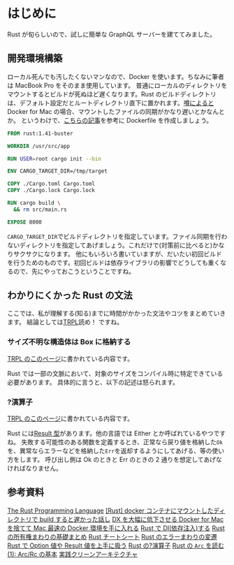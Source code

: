 # はじめに

Rust が旬らしいので、試しに簡単な GraphQL サーバーを建ててみました。

## 開発環境構築

ローカル死んでも汚したくないマンなので、Docker を使います。ちなみに筆者は MacBook Pro をそのまま使用しています。
普通にローカルのディレクトリをマウントするとビルドが死ぬほど遅くなります。Rust のビルドディレクトリは、デフォルト設定だとルートディレクトリ直下に置かれます。[噂によると](https://qiita.com/yuki_ycino/items/cb21cf91a39ddd61f484)Docker for Mac の場合、マウントしたファイルの同期がかなり遅いとかなんとか。
というわけで、[こちらの記事](https://qiita.com/yagince/items/077d209ecca644398ea3)を参考に Dockerfile を作成しましょう。

```dockerfile
FROM rust:1.41-buster

WORKDIR /usr/src/app

RUN USER=root cargo init --bin

ENV CARGO_TARGET_DIR=/tmp/target

COPY ./Cargo.toml Cargo.toml
COPY ./Cargo.lock Cargo.lock

RUN cargo build \
  && rm src/main.rs

EXPOSE 8000
```

`CARGO_TARGET_DIR`でビルドディレクトリを指定しています。ファイル同期を行わないディレクトリを指定してあげましょう。これだけで(対策前に比べると)かなりサクサクになります。
他にもいろいろ書いていますが、だいたい初回ビルドを行うためのものです。初回ビルドは依存ライブラリの影響でどうしても重くなるので、先にやっておこうということですね。

## わかりにくかった Rust の文法

ここでは、私が理解する(知る)までに時間がかかった文法やコツをまとめていきます。
結論としては[TRPL](https://doc.rust-jp.rs/book/second-edition/)読め！ ですね。

### サイズ不明な構造体は Box に格納する

[TRPL のこのページ](https://doc.rust-jp.rs/book/second-edition/ch15-01-box.html)に書かれている内容です。

Rust では一部の文脈において、対象のサイズをコンパイル時に特定できている必要があります。
具体的に言うと、以下の記述は怒られます。

### ?演算子

[TRPL のこのページ](https://doc.rust-jp.rs/book/second-edition/ch09-02-recoverable-errors-with-result.html)に書かれている内容です。

Rust には[Result 型](https://doc.rust-lang.org/std/result/enum.Result.html)があります。他の言語では Either とか呼ばれているやつですね。
失敗する可能性のある関数を定義するとき、正常なら戻り値を格納した`Ok`を、異常ならエラーなどを格納した`Err`を返却するようにしてあげる、等の使い方をします。
呼び出し側は Ok のときと Err のときの 2 通りを想定してあげなければなりません。

## 参考資料

[The Rust Programming Language](https://doc.rust-jp.rs/book/second-edition/)
[[Rust] docker コンテナにマウントしたディレクトリで build すると遅かった話し](https://qiita.com/yagince/items/077d209ecca644398ea3)
[DX を大幅に低下させる Docker for Mac を捨てて Mac 最速の Docker 環境を手に入れる](https://qiita.com/yuki_ycino/items/cb21cf91a39ddd61f484)
[Rust で DI(依存注入)する](https://qiita.com/tmtmtoo/items/5ce0166f09150d78c9ff)
[Rust の所有権まわりの基礎まとめ](https://qiita.com/koheimiya/items/f85d7fce21b37e593309)
[Rust チートシート](https://cheats.rs/)
[Rust のエラーまわりの変遷](https://qiita.com/legokichi/items/d4819f7d464c0d2ce2b8)
[Rust で Option 値や Result 値を上手に扱う](https://qiita.com/tatsuya6502/items/cd41599291e2e5f38a4a)
[Rust の?演算子](https://qiita.com/kanna/items/a0c10a0563573d5b2ed0)
[Rust の `Arc` を読む(1): Arc/Rc の基本](https://qiita.com/qnighy/items/4bbbb20e71cf4ae527b9)
[実践クリーンアーキテクチャ](https://nrslib.com/clean-architecture/)
